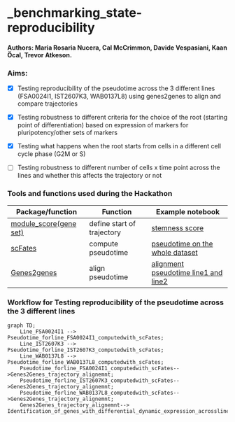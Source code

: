 # _benchmarking_state-reproducibility

#### Authors: Maria Rosaria Nucera, Cal McCrimmon, Davide Vespasiani, Kaan Öcal, Trevor Atkeson.

### Aims:
- [x] Testing reproducibility of the pseudotime across the 3 different lines  (FSA0024I1, IST2607K3, WAB0137L8) using genes2genes to align and compare trajectories
- [x] Testing robustness to different criteria for the choice of the root (starting point of differentiation) based on expression of markers for pluripotency/other sets of markers
- [x] Testing what happens when the root starts from cells in a different cell cycle phase (G2M or S)
- [ ] Testing robustness to different number of cells x time point across the lines and whether this affects the trajectory or not


### Tools and functions used during the Hackathon
| Package/function | Function |   Example notebook |    
| ------------- | ------------- | ------------- |
|  [module_score(gene set)](https://scanpy.readthedocs.io/en/stable/generated/scanpy.tl.score_genes.html) | define start of trajectory | [stemness score](https://github.com/Oz-Single-Cell-2024-Hackathon/_benchmarking_state-reproducibility/blob/main/notebooks/root_choice.ipynb) |
|  [scFates](https://scfates.readthedocs.io/en/latest/) | compute pseudotime | [pseudotime on the whole dataset](https://github.com/Oz-Single-Cell-2024-Hackathon/_benchmarking_state-reproducibility/blob/main/notebooks/Hackathon_data_all.ipynb) |
|  [Genes2genes](https://github.com/Teichlab/Genes2Genes)| align pseudotime | [alignment pseudotime line1 and line2](https://github.com/Oz-Single-Cell-2024-Hackathon/_benchmarking_state-reproducibility/blob/main/notebooks/g2g.ipynb) |

### Workflow for Testing reproducibility of the pseudotime across the 3 different lines
```mermaid
graph TD;
    Line_FSA0024I1 --> Pseudotime_forline_FSA0024I1_computedwith_scFates;
    Line_IST2607K3 --> Pseudotime_forline_IST2607K3_computedwith_scFates;
    Line_WAB0137L8 --> Pseudotime_forline_WAB0137L8_computedwith_scFates;
    Pseudotime_forline_FSA0024I1_computedwith_scFates-->Genes2Genes_trajectory_alignemnt;
    Pseudotime_forline_IST2607K3_computedwith_scFates-->Genes2Genes_trajectory_alignemnt;
    Pseudotime_forline_WAB0137L8_computedwith_scFates-->Genes2Genes_trajectory_alignemnt;
    Genes2Genes_trajectory_alignemnt--> Identification_of_genes_with_differential_dynamic_expression_acrosslines;
```
